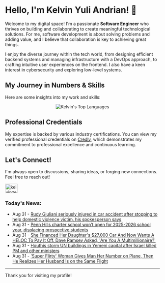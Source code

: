 # Hello, I'm Kelvin Yuli Andrian! 👋

Welcome to my digital space! I'm a passionate **Software Engineer** who thrives on building and collaborating to create meaningful technological solutions. For me, software development is about solving problems and adding value, and I believe that collaboration is key to achieving great things.

I enjoy the diverse journey within the tech world, from designing efficient backend systems and managing infrastructure with a DevOps approach, to crafting intuitive user experiences on the frontend. I also have a keen interest in cybersecurity and exploring low-level systems.

## My Journey in Numbers & Skills

Here are some insights into my work and skills:

<p align="center">
  <img src="https://github-readme-stats.vercel.app/api/top-langs/?username=kelvinzer0&layout=compact&theme=radical" alt="Kelvin's Top Languages" />
</p>

## Professional Credentials

My expertise is backed by various industry certifications. You can view my verified professional credentials on [Credly](https://www.credly.com/users/kelvin-yuli-andrian/badges), which demonstrates my commitment to professional excellence and continuous learning.

## Let's Connect!

I'm always open to discussions, sharing ideas, or forging new connections. Feel free to reach out!

<p align="left">
    <a href="https://linkedin.com/in/kelvinzero" target="blank"><img align="center" src="https://cdn.jsdelivr.net/npm/simple-icons@3.0.1/icons/linkedin.svg" alt="kelvinzero" height="30" width="40" /></a>
</p>

### Today's News:

<!-- feed start -->
- Aug 31 - [Rudy Giuliani seriously injured in car accident after stopping to help domestic violence victim, his spokesperson says](https://www.yahoo.com/news/articles/rudy-giuliani-severely-injured-freak-194004895.html)
- Aug 31 - [Penn Hills charter school won’t open for 2025-2026 school year, displacing prospective students](https://www.yahoo.com/news/articles/penn-hills-charter-school-won-202833413.html)
- Aug 31 - [She Financed Her Daughter's $27,000 Car And Now Wants A HELOC To Pay It Off. Dave Ramsey Asked, 'Are You A Multimillionaire?'](https://finance.yahoo.com/news/she-financed-her-daughters-27-200124413.html)
- Aug 31 - [Houthis storm UN buildings in Yemeni capital after Israel killed PM and other ministers](https://www.yahoo.com/news/articles/houthis-storm-un-building-yemeni-143341461.html)
- Aug 31 - ['Super Flirty' Woman Gives Man Her Number on Plane, Then He Realizes Her Husband Is on the Same Flight](https://www.yahoo.com/entertainment/celebrity/articles/super-flirty-woman-gives-man-170000300.html)
<!-- feed end -->

---

Thank you for visiting my profile!
